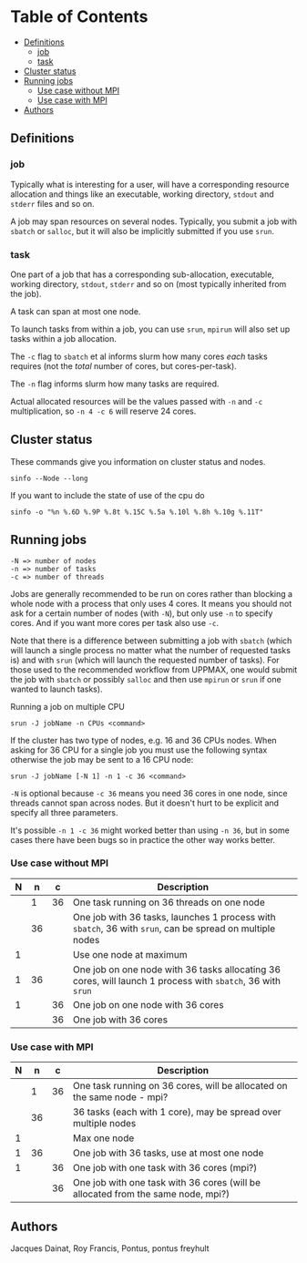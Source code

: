 
# Table of Contents

* [Definitions](#definitions)
  * [job](#job)
  * [task](#task)
* [Cluster status](#cluster-status)
* [Running jobs](#running-jobs)
  * [Use case without MPI](#use-case-without-mpi)
  * [Use case with MPI](#use-case-with-mpi)
* [Authors](#authors)

## Definitions

### job

Typically what is interesting for a user, will have a corresponding resource allocation and things like an executable, working directory, `stdout` and `stderr` files and so on.

A job may span resources on several nodes. Typically, you submit a job with `sbatch` or `salloc`, but it will also be implicitly submitted if you use `srun`.

### task

One part of a job that has a corresponding sub-allocation, executable, working directory, `stdout`, `stderr` and so on (most typically inherited from the job).

A task can span at most one node.

To launch tasks from within a job, you can use `srun`, `mpirun` will also set up tasks within a job allocation.

The `-c` flag to `sbatch` et al informs slurm how many cores *each* tasks requires (not the *total* number of cores, but cores-per-task).

The `-n` flag informs slurm how many tasks are required.

Actual allocated resources will be the values passed with `-n` and `-c` multiplication, so `-n 4 -c 6` will reserve 24 cores.

## Cluster status

These commands give you information on cluster status and nodes.

    sinfo --Node --long

If you want to include the state of use of the cpu do 

    sinfo -o "%n %.6D %.9P %.8t %.15C %.5a %.10l %.8h %.10g %.11T"

## Running jobs

    -N => number of nodes  
    -n => number of tasks  
    -c => number of threads  

Jobs are generally recommended to be run on cores rather than blocking a whole node with a process that only uses 4 cores. 
It means you should not ask for a certain number of nodes (with `-N`), but only use `-n` to specify cores. And if you want more cores per task also use `-c`.

Note that there is a difference between submitting a job with `sbatch` 
(which will launch a single process no matter what the number of requested tasks is)
and with `srun` (which will launch the requested number of tasks). For those used to the recommended workflow from UPPMAX, one would submit the job with `sbatch` or possibly `salloc` and then use `mpirun` or `srun` if one wanted to launch tasks).

Running a job on multiple CPU

    srun -J jobName -n CPUs <command>

If the cluster has two type of nodes, e.g. 16 and 36 CPUs nodes. When asking for 36 CPU for a single job you must use the following syntax otherwise the job may be sent to a 16 CPU node:  

    srun -J jobName [-N 1] -n 1 -c 36 <command>
 
`-N` is optional because `-c 36` means you need 36 cores in one node, since threads cannot span across nodes. But it doesn't hurt to be explicit and specify all three parameters.

It's possible `-n 1 -c 36` might worked better than using `-n 36`, but in some cases there have been bugs so in practice the other way works better. 

### Use case without MPI

|N|n|c|Description|
| ---- | ---- | ---- | ---- |
||1|36|One task running on 36 threads on one node |
||36||One job with 36 tasks, launches 1 process with `sbatch`, 36 with `srun`, can be spread on multiple nodes|
|1|||Use one node at maximum|
|1|36||One job on one node with 36 tasks allocating 36 cores, will launch 1 process with `sbatch`, 36 with `srun`|
|1||36|One job on one node with 36 cores|
|||36|One job with 36 cores|

### Use case with MPI

|N|n|c|Description|
| ---- | ---- | ---- | ---- |
||1|36|One task running on 36 cores, will be allocated on the same node - mpi?|
||36||36 tasks (each with 1 core), may be spread over multiple nodes|
|1|||Max one node|
|1|36||One job with 36 tasks, use at most one node|
|1||36|One job with one task with 36 cores (mpi?)|
|||36|One job with one task with 36 cores (will be allocated from the same node, mpi?)|


## Authors

Jacques Dainat, Roy Francis, Pontus, pontus freyhult
